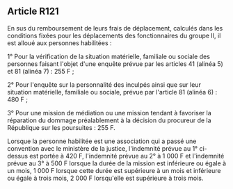 Article R121
----
En sus du remboursement de leurs frais de déplacement, calculés dans les
conditions fixées pour les déplacements des fonctionnaires du groupe II, il est
alloué aux personnes habilitées :

1° Pour la vérification de la situation matérielle, familiale ou sociale des
personnes faisant l'objet d'une enquête prévue par les articles 41 (alinéa 5) et
81 (alinéa 7) : 255 F ;

2° Pour l'enquête sur la personnalité des inculpés ainsi que sur leur situation
matérielle, familiale ou sociale, prévue par l'article 81 (alinéa 6) : 480 F ;

3° Pour une mission de médiation ou une mission tendant à favoriser la
réparation du dommage préalablement à la décision du procureur de la République
sur les poursuites : 255 F.

Lorsque la personne habilitée est une association qui a passé une convention
avec le ministère de la justice, l'indemnité prévue au 1° ci-dessus est portée à
420 F, l'indemnité prévue au 2° à 1 000 F et l'indemnité prévue au 3° à 500 F
lorsque la durée de la mission est inférieure ou égale à un mois, 1 000 F
lorsque cette durée est supérieure à un mois et inférieure ou égale à trois
mois, 2 000 F lorsqu'elle est supérieure à trois mois.
